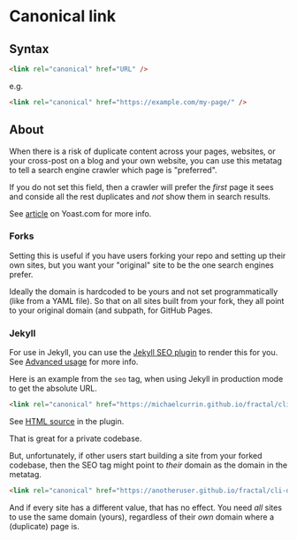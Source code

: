 # Canonical link

## Syntax

```html
<link rel="canonical" href="URL" />
```

e.g.

```html
<link rel="canonical" href="https://example.com/my-page/" />
```


## About

When there is a risk of duplicate content across your pages, websites, or your cross-post on a blog and your own website, you can use this metatag to tell a search engine crawler which page is "preferred".

If you do not set this field, then a crawler will prefer the _first_ page it sees and conside all the rest duplicates and _not_ show them in search results.

See [article](https://yoast.com/rel-canonical/) on Yoast.com for more info.

### Forks

Setting this is useful if you have users forking your repo and setting up their own sites, but you want your "original" site to be the one search engines prefer.

Ideally the domain is hardcoded to be yours and not set programmatically (like from a YAML file). So that on all sites built from your fork, they all point to your original domain (and subpath, for GitHub Pages.

### Jekyll

For use in Jekyll, you can use the [Jekyll SEO plugin][] to render this for you. See [Advanced usage][] for more info.

Here is an example from the `seo` tag, when using Jekyll in production mode to get the absolute URL.

```html
<link rel="canonical" href="https://michaelcurrin.github.io/fractal/cli-demo.html" />
```

See [HTML source][] in the plugin.

That is great for a private codebase. 

But, unfortunately, if other users start building a site from your forked codebase, then the SEO tag might point to _their_ domain as the domain in the metatag.

```html
<link rel="canonical" href="https://anotheruser.github.io/fractal/cli-demo.html" />
```

And if every site has a different value, that has no effect. You need _all_ sites to use the same domain (yours), regardless of their _own_ domain where a (duplicate) page is.

[Jekyll SEO plugin]: https://github.com/jekyll/jekyll-seo-tag
[HTML source]: https://github.com/jekyll/jekyll-seo-tag/blob/master/lib/template.html
[Advanced usage]: https://github.com/jekyll/jekyll-seo-tag/blob/master/docs/advanced-usage.md
